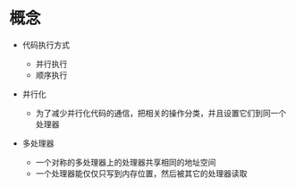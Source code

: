 # 概念
- 代码执行方式
	- 并行执行
	- 顺序执行

- 并行化
	- 为了减少并行化代码的通信，把相关的操作分类，并且设置它们到同一个处理器

- 多处理器
	- 一个对称的多处理器上的处理器共享相同的地址空间
	- 一个处理器能仅仅只写到内存位置，然后被其它的处理器读取